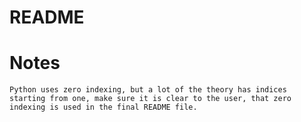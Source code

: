 # README

# Notes 

    Python uses zero indexing, but a lot of the theory has indices starting from one, make sure it is clear to the user, that zero indexing is used in the final README file.  